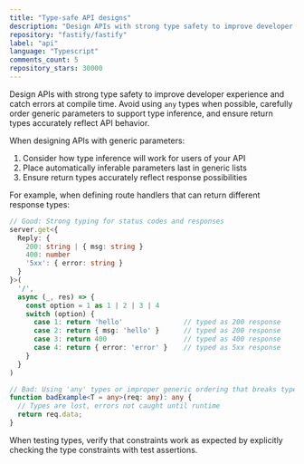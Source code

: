 ```yaml
---
title: "Type-safe API designs"
description: "Design APIs with strong type safety to improve developer experience and catch errors at compile time. Avoid using any types when possible, carefully order generic parameters to support type inference, and ensure return types accurately reflect API behavior."
repository: "fastify/fastify"
label: "api"
language: "Typescript"
comments_count: 5
repository_stars: 30000
---
```


Design APIs with strong type safety to improve developer experience and catch errors at compile time. Avoid using `any` types when possible, carefully order generic parameters to support type inference, and ensure return types accurately reflect API behavior.

When designing APIs with generic parameters:
1. Consider how type inference will work for users of your API
2. Place automatically inferable parameters last in generic lists
3. Ensure return types accurately reflect response possibilities

For example, when defining route handlers that can return different response types:

```typescript
// Good: Strong typing for status codes and responses
server.get<{
  Reply: {
    200: string | { msg: string }
    400: number
    '5xx': { error: string }
  }
}>(
  '/',
  async (_, res) => {
    const option = 1 as 1 | 2 | 3 | 4
    switch (option) {
      case 1: return 'hello'               // typed as 200 response
      case 2: return { msg: 'hello' }      // typed as 200 response
      case 3: return 400                   // typed as 400 response
      case 4: return { error: 'error' }    // typed as 5xx response
    }
  }
)

// Bad: Using 'any' types or improper generic ordering that breaks type inference
function badExample<T = any>(req: any): any {
  // Types are lost, errors not caught until runtime
  return req.data;
}
```

When testing types, verify that constraints work as expected by explicitly checking the type constraints with test assertions.